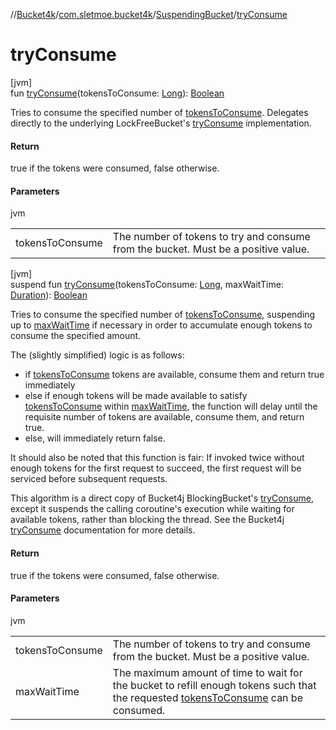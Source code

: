 //[Bucket4k](../../../index.md)/[com.sletmoe.bucket4k](../index.md)/[SuspendingBucket](index.md)/[tryConsume](try-consume.md)

# tryConsume

[jvm]\
fun [tryConsume](try-consume.md)(tokensToConsume: [Long](https://kotlinlang.org/api/latest/jvm/stdlib/kotlin/-long/index.html)): [Boolean](https://kotlinlang.org/api/latest/jvm/stdlib/kotlin/-boolean/index.html)

Tries to consume the specified number of [tokensToConsume](try-consume.md). Delegates directly to the underlying LockFreeBucket's [tryConsume](https://github.com/bucket4j/bucket4j/blob/master/asciidoc/src/main/docs/asciidoc/basic/api-reference.adoc#tryconsume) implementation.

#### Return

true if the tokens were consumed, false otherwise.

#### Parameters

jvm

| | |
|---|---|
| tokensToConsume | The number of tokens to try and consume from the bucket. Must be a positive value. |

[jvm]\
suspend fun [tryConsume](try-consume.md)(tokensToConsume: [Long](https://kotlinlang.org/api/latest/jvm/stdlib/kotlin/-long/index.html), maxWaitTime: [Duration](https://kotlinlang.org/api/latest/jvm/stdlib/kotlin.time/-duration/index.html)): [Boolean](https://kotlinlang.org/api/latest/jvm/stdlib/kotlin/-boolean/index.html)

Tries to consume the specified number of [tokensToConsume](try-consume.md), suspending up to [maxWaitTime](try-consume.md) if necessary in order to accumulate enough tokens to consume the specified amount.

The (slightly simplified) logic is as follows:

- 
   if [tokensToConsume](try-consume.md) tokens are available, consume them and return true immediately
- 
   else if enough tokens will be made available to satisfy [tokensToConsume](try-consume.md) within [maxWaitTime](try-consume.md),     the function will delay until the requisite number of tokens are available, consume them, and return true.
- 
   else, will immediately return false.

It should also be noted that this function is fair: If invoked twice without enough tokens for the first request to succeed, the first request will be serviced before subsequent requests.

This algorithm is a direct copy of Bucket4j BlockingBucket's [tryConsume](https://github.com/bucket4j/bucket4j/blob/master/asciidoc/src/main/docs/asciidoc/basic/api-reference.adoc#tryconsume-1), except it suspends the calling coroutine's execution while waiting for available tokens, rather than blocking the thread. See the Bucket4j [tryConsume](https://github.com/bucket4j/bucket4j/blob/master/asciidoc/src/main/docs/asciidoc/basic/api-reference.adoc#tryconsume-1) documentation for more details.

#### Return

true if the tokens were consumed, false otherwise.

#### Parameters

jvm

| | |
|---|---|
| tokensToConsume | The number of tokens to try and consume from the bucket. Must be a positive value. |
| maxWaitTime | The maximum amount of time to wait for the bucket to refill enough tokens such that the requested [tokensToConsume](try-consume.md) can be consumed. |
